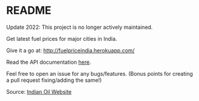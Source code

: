 # README

Update 2022: This project is no longer actively maintained.

Get latest fuel prices for major cities in India.

Give it a go at: http://fuelpriceindia.herokuapp.com/

Read the API documentation [here](https://github.com/tekina/fuel_prices_india/wiki/API-Documentation).

Feel free to open an issue for any bugs/features. (Bonus points for creating a pull request fixing/adding the same!)

Source: [Indian Oil Website](https://www.iocl.com/)
